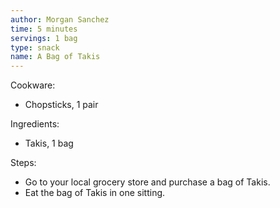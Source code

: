```yaml
---
author: Morgan Sanchez
time: 5 minutes
servings: 1 bag
type: snack
name: A Bag of Takis
---
```


Cookware:

- Chopsticks, 1 pair

Ingredients:

- Takis, 1 bag

Steps:

- Go to your local grocery store and purchase a bag of Takis.
- Eat the bag of Takis in one sitting.
